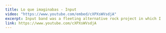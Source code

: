 ```yaml
---
title: Lo que imaginabas - Input
video: "https://www.youtube.com/embed/cXPXsWVsdjA"
excerpt: Input band was a fleeting alternative rock project in which I participated in mid 2019. It was a short but substantial band, and I'm proud of everything we did together. [Jorge Suarez](https://www.youtube.com/@georgesuarez8116) and Jonathan Quevedo were the songwriters and minds behind the music. I participated mainly as intrumentalist and composing various bass lines. **Other song snippets are available on [the project's instagram page](https://www.instagram.com/input_band/)**.
link: https://www.youtube.com/cXPXsWVsdjA
---
```

